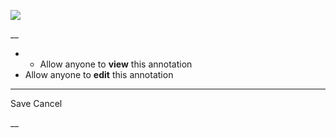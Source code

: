 ![](https://bat.bing.com/action/0?ti=56018282&Ver=2&mid=f7c31a03-be2a-4903-8a80-a7bb88d3acb1&sid=201ffde0635411ee902411d77b750559&vid=20202bf0635411ee9ac03f2e618b0b9f&vids=0&msclkid=N&pi=0&lg=en-US&sw=800&sh=600&sc=24&nwd=1&tl=Shortform%20%7C%20Book&p=https%3A%2F%2Fwww.shortform.com%2Fapp%2Fbook%2Fa-promised-land%2Fthe-work-ahead&r=&lt=308&evt=pageLoad&sv=1&rn=309015)

__

  *   * Allow anyone to **view** this annotation
  * Allow anyone to **edit** this annotation



* * *

Save Cancel

__



